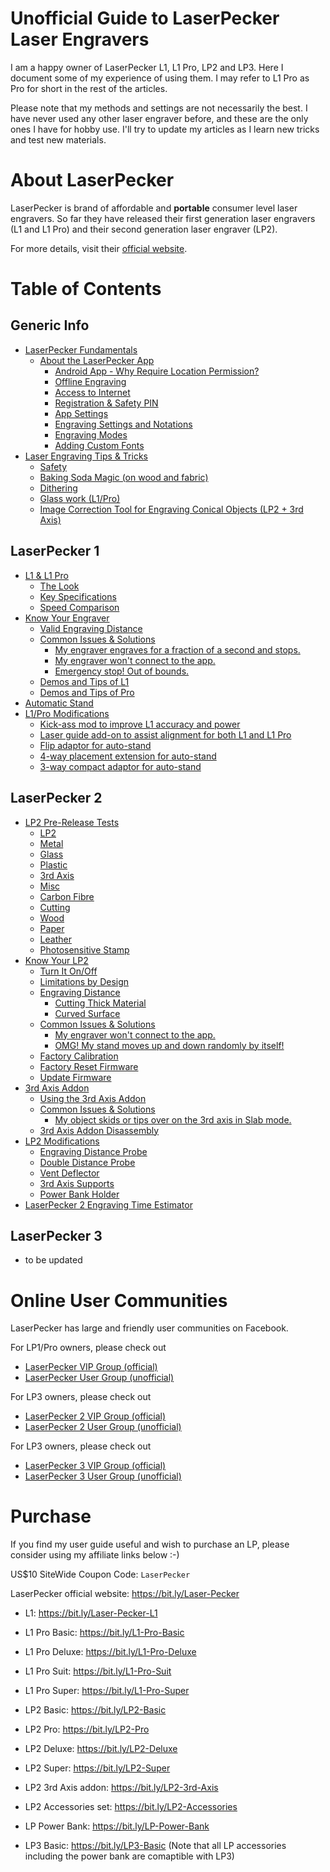 # Unofficial Guide to LaserPecker Laser Engravers

I am a happy owner of LaserPecker L1, L1 Pro, LP2 and LP3. Here I document some of my experience of using them. I may refer to L1 Pro as Pro for short in the rest of the articles.

Please note that my methods and settings are not necessarily the best. I have never used any other laser engraver before, and these are the only ones I have for hobby use. I'll try to update my articles as I learn new tricks and test new materials.


# About LaserPecker

LaserPecker is brand of affordable and **portable** consumer level laser engravers. So far they have released their first generation laser engravers (L1 and L1 Pro) and their second generation laser engraver (LP2).

For more details, visit their [official website](https://bit.ly/Laser-Pecker).


# Table of Contents
## Generic Info
- [LaserPecker Fundamentals](/LP_fundamentals.md)
  - [About the LaserPecker App](/LP_fundamentals.md#about-the-laserpecker-app)
    - [Android App - Why Require Location Permission?](/LP_fundamentals.md#android-app---why-require-location-permission)
    - [Offline Engraving](/LP_fundamentals.md#offline-engraving)
    - [Access to Internet](/LP_fundamentals.md#access-to-internet)
    - [Registration & Safety PIN](/LP_fundamentals.md#registration--safety-pin)
    - [App Settings](/LP_fundamentals.md##app-settings)
    - [Engraving Settings and Notations](/LP_fundamentals.md#engraving-settings-and-notations)
    - [Engraving Modes](/LP_fundamentals.md#engraving-modes)
    - [Adding Custom Fonts](/LP_fundamentals.md#adding-custom-fonts)
- [Laser Engraving Tips & Tricks](/laser_engraving.md)
  - [Safety](/laser_engraving.md#safety)
  - [Baking Soda Magic (on wood and fabric)](/laser_engraving.md#baking-soda-magic-on-wood-and-fabric)
  - [Dithering](/laser_engraving.md#dithering)
  - [Glass work (L1/Pro)](/laser_engraving.md#glass-work-l1pro)
  - [Image Correction Tool for Engraving Conical Objects (LP2 + 3rd Axis)
](/laser_engraving.md#image-correction-tool-for-engraving-conical-objects-lp2--3rd-axis)
## LaserPecker 1
- [L1 & L1 Pro](/L1_index.md)
  - [The Look](/L1_index.md#the-look)
  - [Key Specifications](/L1_index.md#key-specifications)
  - [Speed Comparison](/L1_index.md#speed-comparison)
- [Know Your Engraver](/L1_index.md#know-your-engraver)
  - [Valid Engraving Distance](/L1_index.md#valid-engraving-distance)
  - [Common Issues & Solutions](/L1_index.md#common-issues--solutions)
    - [My engraver engraves for a fraction of a second and stops.](/L1_index.md#my-engraver-engraves-for-a-fraction-of-a-second-and-stops)
    - [My engraver won't connect to the app.](/L1_index.md#my-engraver-wont-connect-to-the-app)
    - [Emergency stop! Out of bounds.](/L1_index.md#emergency-stop-out-of-bounds)
  - [Demos and Tips of L1](L1.md)
  - [Demos and Tips of Pro](Pro.md)
- [Automatic Stand](Auto_Stand.md)
- [L1/Pro Modifications](/L1_index.md#l1pro-modifications)
  - [Kick-ass mod to improve L1 accuracy and power](/L1.md#kick-ass-modification-cheap--cheerful)
  - [Laser guide add-on to assist alignment for both L1 and L1 Pro](/modifications.md#laser-guide-add-on-to-assist-alignment-for-both-l1-and-l1-pro)
  - [Flip adaptor for auto-stand](/modifications.md#flip-adaptor-for-auto-stand)
  - [4-way placement extension for auto-stand](/modifications.md#4-way-placement-extension-for-auto-stand)
  - [3-way compact adaptor for auto-stand](/modifications.md#3-way-compact-adaptor-for-auto-stand)
## LaserPecker 2
- [LP2 Pre-Release Tests](/LP2_pre_release_tests.md)
  - [LP2](/LP2_pre_release_tests.md#lp2)
  - [Metal](/LP2_pre_release_tests.md#metal)
  - [Glass](/LP2_pre_release_tests.md#glass)
  - [Plastic](/LP2_pre_release_tests.md#plastic)
  - [3rd Axis](/LP2_pre_release_tests.md#3rd-axis)
  - [Misc](/LP2_pre_release_tests.md#misc)
  - [Carbon Fibre](/LP2_pre_release_tests.md#carbon-fibre)
  - [Cutting](/LP2_pre_release_tests.md#cutting)
  - [Wood](/LP2_pre_release_tests.md#wood)
  - [Paper](/LP2_pre_release_tests.md#paper)
  - [Leather](/LP2_pre_release_tests.md#leather)
  - [Photosensitive Stamp](/LP2_pre_release_tests.md#photosensitive-stamp)
- [Know Your LP2](/LP2.md#know-your-lp2)
  - [Turn It On/Off](/LP2.md#turn-it-onoff)
  - [Limitations by Design](/LP2.md#limitations-by-design)
  - [Engraving Distance](/LP2.md#engraving-distance)
    - [Cutting Thick Material](/LP2.md#cutting-thick-material)
    - [Curved Surface](/LP2.md#curved-surface)
  - [Common Issues & Solutions](/LP2.md#common-issues--solutions)
    - [My engraver won't connect to the app.](/LP2.md#my-engraver-wont-connect-to-the-app)
    - [OMG! My stand moves up and down randomly by itself!](/LP2.md#omg-my-stand-moves-up-and-down-randomly-by-itself)
  - [Factory Calibration](/LP2.md#factory-calibration)
  - [Factory Reset Firmware](/LP2.md#factory-reset-firmware)
  - [Update Firmware](/LP2.md#update-firmware)
- [3rd Axis Addon](/3rd_axis.md)
  - [Using the 3rd Axis Addon](/3rd_axis.md#using-the-3rd-axis-addon)
  - [Common Issues & Solutions](/3rd_axis.md#common-issues--solutions)
    - [My object skids or tips over on the 3rd axis in Slab mode.](/3rd_axis.md#my-object-skids-or-tips-over-on-the-3rd-axis-in-slab-mode)
  - [3rd Axis Addon Disassembly](/3rd_axis.md#3rd-axis-addon-disassembly)
- [LP2 Modifications](/modifications.md#mods-for-lp2)
  - [Engraving Distance Probe](/modifications.md#engraving-distance-probe)
  - [Double Distance Probe](/modifications.md#double-distance-probe)
  - [Vent Deflector](/modifications.md#vent-deflector)
  - [3rd Axis Supports](/modifications.md#3rd-axis-supports)
  - [Power Bank Holder](/modifications.md#power-bank-holder)
- [LaserPecker 2 Engraving Time Estimator](http://laserpecker.ddns.net/)
## LaserPecker 3
- to be updated



# Online User Communities

LaserPecker has large and friendly user communities on Facebook.

For LP1/Pro owners, please check out

* [LaserPecker VIP Group (official)](https://www.facebook.com/groups/laserpecker/)
* [LaserPecker User Group (unofficial)](https://www.facebook.com/groups/203376080793152/)

For LP3 owners, please check out

* [LaserPecker 2 VIP Group (official)](https://www.facebook.com/groups/374697760505822/)
* [LaserPecker 2 User Group (unofficial)](https://www.facebook.com/groups/lp2users/)

For LP3 owners, please check out

* [LaserPecker 3 VIP Group (official)](https://www.facebook.com/groups/1450530358736579/)
* [LaserPecker 3 User Group (unofficial)](https://www.facebook.com/groups/lp3users/)


# Purchase

If you find my user guide useful and wish to purchase an LP, please consider using my affiliate links below :-)

US$10 SiteWide Coupon Code: `LaserPecker`

LaserPecker official website: https://bit.ly/Laser-Pecker

* L1: https://bit.ly/Laser-Pecker-L1

* L1 Pro Basic: https://bit.ly/L1-Pro-Basic
* L1 Pro Deluxe: https://bit.ly/L1-Pro-Deluxe
* L1 Pro Suit: https://bit.ly/L1-Pro-Suit
* L1 Pro Super: https://bit.ly/L1-Pro-Super

* LP2 Basic: https://bit.ly/LP2-Basic
* LP2 Pro: https://bit.ly/LP2-Pro
* LP2 Deluxe: https://bit.ly/LP2-Deluxe
* LP2 Super: https://bit.ly/LP2-Super
* LP2 3rd Axis addon: https://bit.ly/LP2-3rd-Axis

* LP2 Accessories set: https://bit.ly/LP2-Accessories
* LP Power Bank: https://bit.ly/LP-Power-Bank

* LP3 Basic: https://bit.ly/LP3-Basic (Note that all LP accessories including the power bank are comaptible with LP3)
